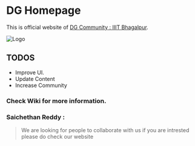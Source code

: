 # DG Homepage

This is official website of [DG Community : IIIT Bhagalpur](https://dg-iiitbh.github.io).

![Logo](https://github.com/DG-IIITBH/DG-IIITBH.github.io/blob/master/img/logo.svg)

## TODOS

* Improve UI.
* Update Content
* Increase Community

### Check Wiki for more information.
























### Saichethan Reddy :
> We are looking for people to collaborate with us if you are intrested please do check our website 
